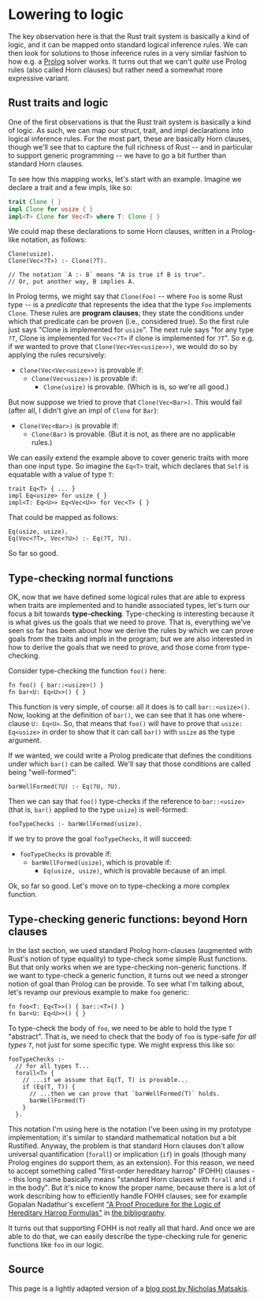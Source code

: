 # Lowering to logic

The key observation here is that the Rust trait system is basically a
kind of logic, and it can be mapped onto standard logical inference
rules. We can then look for solutions to those inference rules in a
very similar fashion to how e.g. a [Prolog] solver works. It turns out
that we can't *quite* use Prolog rules (also called Horn clauses) but
rather need a somewhat more expressive variant.

[Prolog]: https://en.wikipedia.org/wiki/Prolog

## Rust traits and logic

One of the first observations is that the Rust trait system is
basically a kind of logic. As such, we can map our struct, trait, and
impl declarations into logical inference rules. For the most part,
these are basically Horn clauses, though we'll see that to capture the
full richness of Rust -- and in particular to support generic
programming -- we have to go a bit further than standard Horn clauses.

To see how this mapping works, let's start with an example. Imagine
we declare a trait and a few impls, like so:

```rust
trait Clone { }
impl Clone for usize { }
impl<T> Clone for Vec<T> where T: Clone { }
```

We could map these declarations to some Horn clauses, written in a
Prolog-like notation, as follows:

```text
Clone(usize).
Clone(Vec<?T>) :- Clone(?T).

// The notation `A :- B` means "A is true if B is true".
// Or, put another way, B implies A.
```

In Prolog terms, we might say that `Clone(Foo)` -- where `Foo` is some
Rust type -- is a *predicate* that represents the idea that the type
`Foo` implements `Clone`. These rules are **program clauses**; they
state the conditions under which that predicate can be proven (i.e.,
considered true). So the first rule just says "Clone is implemented
for `usize`". The next rule says "for any type `?T`, Clone is
implemented for `Vec<?T>` if clone is implemented for `?T`". So
e.g. if we wanted to prove that `Clone(Vec<Vec<usize>>)`, we would do
so by applying the rules recursively:

- `Clone(Vec<Vec<usize>>)` is provable if:
  - `Clone(Vec<usize>)` is provable if:
    - `Clone(usize)` is provable. (Which is is, so we're all good.)

But now suppose we tried to prove that `Clone(Vec<Bar>)`. This would
fail (after all, I didn't give an impl of `Clone` for `Bar`):

- `Clone(Vec<Bar>)` is provable if:
  - `Clone(Bar)` is provable. (But it is not, as there are no applicable rules.)

We can easily extend the example above to cover generic traits with
more than one input type. So imagine the `Eq<T>` trait, which declares
that `Self` is equatable with a value of type `T`:

```rust,ignore
trait Eq<T> { ... }
impl Eq<usize> for usize { }
impl<T: Eq<U>> Eq<Vec<U>> for Vec<T> { }
```

That could be mapped as follows:

```text
Eq(usize, usize).
Eq(Vec<?T>, Vec<?U>) :- Eq(?T, ?U).
```

So far so good.

## Type-checking normal functions

OK, now that we have defined some logical rules that are able to
express when traits are implemented and to handle associated types,
let's turn our focus a bit towards **type-checking**. Type-checking is
interesting because it is what gives us the goals that we need to
prove. That is, everything we've seen so far has been about how we
derive the rules by which we can prove goals from the traits and impls
in the program; but we are also interested in how to derive the goals
that we need to prove, and those come from type-checking.

Consider type-checking the function `foo()` here:

```rust,ignore
fn foo() { bar::<usize>() }
fn bar<U: Eq<U>>() { }
```

This function is very simple, of course: all it does is to call
`bar::<usize>()`. Now, looking at the definition of `bar()`, we can see
that it has one where-clause `U: Eq<U>`. So, that means that `foo()` will
have to prove that `usize: Eq<usize>` in order to show that it can call `bar()`
with `usize` as the type argument.

If we wanted, we could write a Prolog predicate that defines the
conditions under which `bar()` can be called. We'll say that those
conditions are called being "well-formed":

```text
barWellFormed(?U) :- Eq(?U, ?U).
```

Then we can say that `foo()` type-checks if the reference to
`bar::<usize>` (that is, `bar()` applied to the type `usize`) is
well-formed:

```text
fooTypeChecks :- barWellFormed(usize).
```

If we try to prove the goal `fooTypeChecks`, it will succeed:

- `fooTypeChecks` is provable if:
  - `barWellFormed(usize)`, which is provable if:
    - `Eq(usize, usize)`, which is provable because of an impl.

Ok, so far so good. Let's move on to type-checking a more complex function.

## Type-checking generic functions: beyond Horn clauses

In the last section, we used standard Prolog horn-clauses (augmented with Rust's
notion of type equality) to type-check some simple Rust functions. But that only
works when we are type-checking non-generic functions. If we want to type-check
a generic function, it turns out we need a stronger notion of goal than Prolog
can be provide. To see what I'm talking about, let's revamp our previous
example to make `foo` generic:

```rust,ignore
fn foo<T: Eq<T>>() { bar::<T>() }
fn bar<U: Eq<U>>() { }
```

To type-check the body of `foo`, we need to be able to hold the type
`T` "abstract".  That is, we need to check that the body of `foo` is
type-safe *for all types `T`*, not just for some specific type. We might express
this like so:

```text
fooTypeChecks :-
  // for all types T...
  forall<T> {
    // ...if we assume that Eq(T, T) is provable...
    if (Eq(T, T)) {
      // ...then we can prove that `barWellFormed(T)` holds.
      barWellFormed(T)
    }
  }.
```

This notation I'm using here is the notation I've been using in my
prototype implementation; it's similar to standard mathematical
notation but a bit Rustified. Anyway, the problem is that standard
Horn clauses don't allow universal quantification (`forall`) or
implication (`if`) in goals (though many Prolog engines do support
them, as an extension). For this reason, we need to accept something
called "first-order hereditary harrop" (FOHH) clauses -- this long
name basically means "standard Horn clauses with `forall` and `if` in
the body". But it's nice to know the proper name, because there is a
lot of work describing how to efficiently handle FOHH clauses; see for
example Gopalan Nadathur's excellent
["A Proof Procedure for the Logic of Hereditary Harrop Formulas"][pphhf]
in [the bibliography].

[the bibliography]: ./traits-bibliography.html
[pphhf]: ./traits-bibliography.html#pphhf

It turns out that supporting FOHH is not really all that hard. And
once we are able to do that, we can easily describe the type-checking
rule for generic functions like `foo` in our logic.

## Source

This page is a lightly adapted version of a
[blog post by Nicholas Matsakis][lrtl].

[lrtl]: http://smallcultfollowing.com/babysteps/blog/2017/01/26/lowering-rust-traits-to-logic/
